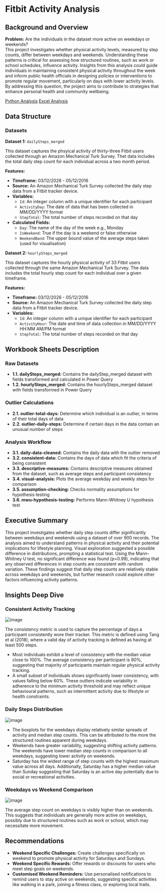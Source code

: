 # Fitbit Activity Analysis
## Background and Overview
**Problem:** Are the individuals in the dataset more active on weekdays or weekends? \
This project investigates whether physical activity levels, measured by step counts, differ between weekdays and weekends. Understanding these patterns is critical for assessing how structured routines, such as work or school schedules, influence activity. Insights from this analysis could guide individuals in maintaining consistent physical activity throughout the week and inform public health officials in designing policies or interventions to promote regular movement, particularly on days with lower activity levels. By addressing this question, the project aims to contribute to strategies that enhance personal health and community wellbeing.

[Python Analysis](https://github.com/nith263/weekday-weekend-activity-analysis/blob/main/python-final-analysis.ipynb)
[Excel Analysis](https://github.com/nith263/weekday-weekend-activity-analysis/blob/main/final-analysis.xlsx)

## Data Structure 
### Datasets 

**Dataset 1:** `dailySteps_merged`

This dataset captures the phsyical activity of thirty-three Fitbit users collected through an Amazon Mechanical Turk Survey. Thet data includes the total daily step count for each individual across a two month period.

**Features:**
- **Timeframe:** 03/12/2026 - 05/12/2016
- **Source:** An Amazon Mechanical Turk Survey collected the daily step data from a Fitbit tracker device.
- **Variables:**
  - `Id`: An integer column with a unique identifier for each participant
  - `ActivityDay`: The date of data that has been collected in MM/DD/YYYY format
  - `StepTotal`: The total number of steps recorded on that day
- **Calculated Fields:**
  - `Day`: The name of the day of the week e.g., Monday
  - `IsWeekend`: True if the day is a weekend or false otherwise
  - `WeekendBand`: The upper bound value of the average steps taken (used for visualisation)

**Dataset 2:** `hourlySteps_merged`

This dataset captures the hourly physical activity of 33 Fitbit users collected through the same Amazon Mechanical Turk Survey. The data includes the total hourly step count for each individual over a given timeframe.

**Features:**
- **Timeframe:** 03/12/2026 - 05/12/2016
- **Source:** An Amazon Mechanical Turk Survey collected the daily step data from a Fitbit tracker device.
- **Variables:**
  - `Id`: An integer column with a unique identifier for each participant
  - `ActivityHour`: The date and time of data collection in MM/DD/YYYY HH:MM AM/PM format
  - `StepTotal`: The total number of steps recorded on that day

## Workbook Sheets Description
### Raw Datasets 
- **1.1. dailySteps_merged:** Contains the dailyStep_merged dataset with fields transformed and calculated in Power Query
- **1.2. hourlySteps_merged:** Contains the hourlySteps_merged dataset with fields transformed in Power Query

### Outlier Calculations
- **2.1. outlier-total-days:** Determine which individual is an outlier, in terms of their total days of data
- **2.2. outlier-daily-steps:** Determine if certain days in the data contain an unusual number of steps

### Analysis Workflow
- **3.1. daily-data-cleaned:** Contains the daily data with the outlier removed
- **3.2. consistent-data:** Contains the days of data which fit the criteria of being consistent
- **3.3. descriptive-measures:** Contains descriptive measures obtained from the dataset, such as average steps and participant consistency
- **3.4. visual-analysis:** Plots the average weekday and weekly steps for comparison
- **3.5. assumption-checking:** Checks normality assumptions for hypothesis testing
- **3.6. mwu-hypothesis-testing:** Performs Mann-Whitney U hypothesis test

## Executive Summary
This project investigates whether daily step counts differ significantly between weekdays and weekends using a dataset of over 900 records. The analysis aimed to understand patterns in physical activity and their potential implications for lifestyle planning. Visual exploration suggested a possible difference in distributions, prompting a statistical test. Using the Mann-Whitney U test, no significant difference was found (p=0.99), indicating that any observed differences in step counts are consistent with random variation. These findings suggest that daily step counts are relatively stable across weekdays and weekends, but further research could explore other factors influencing activity patterns. 

## Insights Deep Dive
### Consistent Activity Tracking
![image](https://github.com/user-attachments/assets/b772e4c6-5fe1-431a-86e5-3fbaa57608f0)

The consistency metric is used to capture the percentage of days a participant consistently wore their tracker. This metric is defined using Tang et al (2018), where a valid day of activity tracking is defined as having at least 500 steps. 

- Most individuals exhibit a level of consistency with the median value close to 100%. The average consistency per participant is 90%, suggesting that majority of participants maintain regular physical activity tracking.
- A small subset of individuals shows significantly lower consistency, with values falling below 60%. These outliers indicate variability in adherence to the minimum activity threshold and may reflect unique behavioural patterns, such as intermittent activity due to lifestyle or health constraints.

### Daily Steps Distribution
![image](https://github.com/user-attachments/assets/10ecdcb1-f9fa-406c-b2d9-27db1d96abcf)

- The boxplots for the weekdays display relatively similar spreads of activity and median step counts. This can be attributed to the more the structured routines apparent during weekdays. 
- Weekends have greater variability, suggesting shifting activity patterns. The weekends have lower median step counts in comparison to all weekdays, suggesting lower activity on weekends.
- Saturday has the widest range of step counts with the highest maximum value across all days. Additionally, Saturday has a higher median value than Sunday suggesting that Saturday is an active day potentially due to social or recreational activities.

### Weekdays vs Weekend Comparison
![image](https://github.com/user-attachments/assets/e6677691-2c1e-45a2-b181-42be6188f039)

The average step count on weekdays is visibly higher than on weekends. This suggests that individuals are generally more active on weekdays, possibly due to structured routines such as work or school, which may necessitate more movement.

## Recommendations
- **Weekend Specific Challenges:** Create challenges specifically on weekend to promote physical activity for Saturdays and Sundays. 
- **Weekend Specific Rewards:** Offer rewards or discounts for users who meet step goals on weekends. 
- **Customised Weekend Reminders:** Use personalised notifications to remind users to stay active on weekends, suggesting specific activities like walking in a park, joining a fitness class, or exploring local trails.
